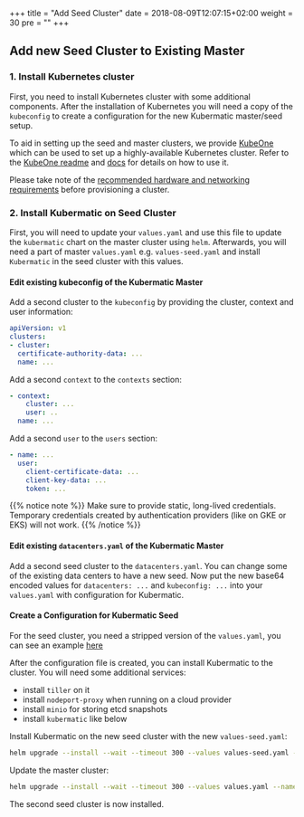 +++
title = "Add Seed Cluster"
date = 2018-08-09T12:07:15+02:00
weight = 30
pre = "<b></b>"
+++

## Add new Seed Cluster to Existing Master

### 1. Install Kubernetes cluster

First, you need to install Kubernetes cluster with some additional components. After the installation of Kubernetes you will need a copy of the `kubeconfig` to create a configuration for the new Kubermatic master/seed setup.

To aid in setting up the seed and master clusters, we provide [KubeOne](https://github.com/kubermatic/kubeone/) which can be used to set up a highly-available Kubernetes cluster. Refer to the [KubeOne readme](https://github.com/kubermatic/kubeone/) and [docs](https://github.com/kubermatic/kubeone/tree/master/docs) for details on
how to use it.

Please take note of the [recommended hardware and networking requirements](../../requirements/cluster_requirements/) before provisioning a cluster.

### 2. Install Kubermatic on Seed Cluster

First, you will need to update your `values.yaml` and use this file to update the `kubermatic` chart on the master cluster using `helm`. Afterwards, you will need a part of master `values.yaml` e.g. `values-seed.yaml` and install `Kubermatic` in the seed cluster with this values.

#### Edit existing kubeconfig of the Kubermatic Master

Add a second cluster to the `kubeconfig` by providing the cluster, context and user information:

```yaml
apiVersion: v1
clusters:
- cluster:
  certificate-authority-data: ...
  name: ...
```

Add a second `context` to the `contexts` section:

```yaml
- context:
    cluster: ...
    user: ..
  name: ...
```

Add a second `user` to the `users` section:

```yaml
- name: ...
  user:
    client-certificate-data: ...
    client-key-data: ...
    token: ...
```

{{% notice note %}}
Make sure to provide static, long-lived credentials. Temporary credentials created by authentication providers (like on GKE or EKS) will not work.
{{% /notice %}}

#### Edit existing `datacenters.yaml` of the Kubermatic Master

Add a second seed cluster to the `datacenters.yaml`. You can change some of the existing data centers to have a new seed. Now put the new base64 encoded values for `datacenters: ...` and `kubeconfig: ...` into your `values.yaml` with configuration for Kubermatic.

#### Create a Configuration for Kubermatic Seed

For the seed cluster, you need a stripped version of the `values.yaml`, you can see an example [here](https://github.com/kubermatic/kubermatic-installer/blob/release/v2.8/values.seed.example.yaml)

After the configuration file is created, you can install Kubermatic to the cluster. You will need some additional services:

* install `tiller` on it
* install `nodeport-proxy` when running on a cloud provider
* install `minio` for storing etcd snapshots
* install `kubermatic` like below

Install Kubermatic on the new seed cluster with the new `values-seed.yaml`:

```bash
helm upgrade --install --wait --timeout 300 --values values-seed.yaml --namespace kubermatic kubermatic charts/kubermatic/
```

Update the master cluster:

```bash
helm upgrade --install --wait --timeout 300 --values values.yaml --namespace kubermatic kubermatic charts/kubermatic/
```

The second seed cluster is now installed.
